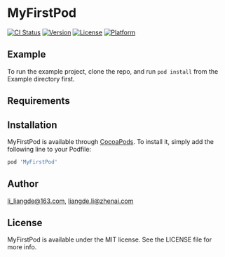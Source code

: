 # MyFirstPod

[![CI Status](https://img.shields.io/travis/li_liangde@163.com/MyFirstPod.svg?style=flat)](https://travis-ci.org/li_liangde@163.com/MyFirstPod)
[![Version](https://img.shields.io/cocoapods/v/MyFirstPod.svg?style=flat)](https://cocoapods.org/pods/MyFirstPod)
[![License](https://img.shields.io/cocoapods/l/MyFirstPod.svg?style=flat)](https://cocoapods.org/pods/MyFirstPod)
[![Platform](https://img.shields.io/cocoapods/p/MyFirstPod.svg?style=flat)](https://cocoapods.org/pods/MyFirstPod)

## Example

To run the example project, clone the repo, and run `pod install` from the Example directory first.

## Requirements

## Installation

MyFirstPod is available through [CocoaPods](https://cocoapods.org). To install
it, simply add the following line to your Podfile:

```ruby
pod 'MyFirstPod'
```

## Author

li_liangde@163.com, liangde.li@zhenai.com

## License

MyFirstPod is available under the MIT license. See the LICENSE file for more info.
